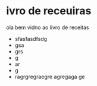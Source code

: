 #  ivro de receuiras 

ola bem vidno ao livro de receitas   

-  sfasfasdfsdg
- gsa
- grs
- g
- ar
- g
- ragrgregraegre agregaga ge
